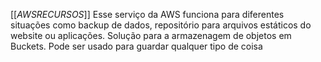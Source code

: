 [[_AWSRECURSOS_]]
Esse serviço da AWS funciona para diferentes situações como backup de dados, repositório para arquivos estáticos do website ou aplicações. Solução para a armazenagem de objetos em Buckets. Pode ser usado para guardar qualquer tipo de coisa